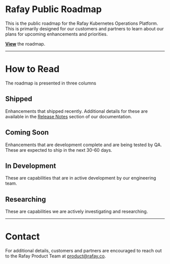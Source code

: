 # Rafay Public Roadmap
This is the public roadmap for the Rafay Kubernetes Operations Platform. This is primarily designed for our customers and partners to learn about our plans for upcoming enhancements and priorities. 

**[View](https://github.com/orgs/RafaySystems/projects/3/views/1)** the roadmap. 

--- 

# How to Read 
The roadmap is presented in three columns

## Shipped
Enhancements that shipped recently. Additional details for these are available in the [Release Notes](https://docs.rafay.co/releasenotes/overview/) section of our documentation. 

## Coming Soon
Enhancements that are development complete and are being tested by QA. These are expected to ship in the next 30-60 days. 

## In Development 
These are capabilities that are in active development by our engineering team. 

## Researching
These are capabilities we are actively investigating and researching. 

---

# Contact 
For additional details, customers and partners are encouraged to reach out to the Rafay Product Team at product@rafay.co.
